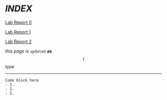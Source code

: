 
# _INDEX_

[Lab Report 0](lab-report-1-week-0.md)

[Lab Report 1](lab-report-1-week-1.md)

[Lab Report 2](https://github.com/YiyaoL/lab3/blob/main/w3_lab_report.md)



$this$ $page$
*is* `updated` **as** $$I$$ _type_

-----
```
Code block here
- 1. 
- 2. 
- 3.
```
